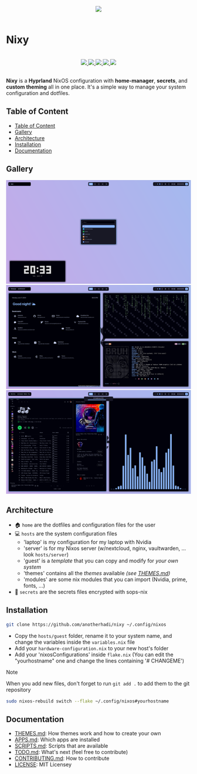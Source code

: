 [//]: # (Title: Nixy)  
[//]: # (Description: Nixy is a Hyprland NixOS configuration with home-manager, secrets and custom theming all in one place. It's a simple way to manage your system configuration and dotfiles.)  
[//]: # (Author: Hadi)  
[//]: # (Date: 06/25/24)
[//]: # (Version: v2.0.0)

<div align="center">
    <img src="https://raw.githubusercontent.com/anotherhadi/nixy/main/docs/src/logo.png" width="100px" />
</div>

<br>

# Nixy

<br>
<div align="center">
    <a href="https://github.com/anotherhadi/nixy">
        <img src="https://img.shields.io/static/v1.svg?style=for-the-badge&label=Version&message=v2.0.0&colorA=181825&colorB=89b4fa&logo=githubactions&logoColor=89b4fa"/>
    </a>
    <a href="https://github.com/anotherhadi/nixy/stargazers">
        <img src="https://img.shields.io/github/stars/anotherhadi/nixy?color=89b4fa&labelColor=181825&style=for-the-badge&logo=starship&logoColor=89b4fa">
    </a>
    <a href="https://github.com/anotherhadi/nixy/">
        <img src="https://img.shields.io/github/repo-size/anotherhadi/nixy?color=89b4fa&labelColor=181825&style=for-the-badge&logo=github&logoColor=89b4fa">
    </a>
    <a href="https://nixos.org">
        <img src="https://img.shields.io/badge/NixOS-unstable-blue.svg?style=for-the-badge&labelColor=181825&logo=NixOS&logoColor=89b4fa&color=89b4fa">
    </a>
    <a href="https://github.com/anotherhadi/nixy/blob/main/LICENSE">
        <img src="https://img.shields.io/static/v1.svg?style=for-the-badge&label=License&message=MIT&colorA=181825&colorB=89b4fa&logo=unlicense&logoColor=89b4fa"/>
    </a>
</div>
<br>

**Nixy** is a **Hyprland** NixOS configuration with **home-manager**, **secrets**, and **custom theming** all in one place.
It's a simple way to manage your system configuration and dotfiles.

## Table of Content

  - [Table of Content](#table-of-content)
  - [Gallery](#gallery)
  - [Architecture](#architecture)
  - [Installation](#installation)
  - [Documentation](#documentation)

## Gallery

![catppuccin1](docs/src/catppuccin/1.png)
![catppuccin2](docs/src/catppuccin/2.png)
![catppuccin3](docs/src/catppuccin/3.png)

## Architecture

- 🏠 `home` are the dotfiles and configuration files for the user
- 💻 `hosts` are the system configuration files
  - 'laptop' is my configuration for my laptop with Nvidia
  - 'server' is for my Nixos server (w/nextcloud, nginx, vaultwarden, ... look `hosts/server`)
  - 'guest' is a *template* that you can copy and modify for *your own system*
  - 'themes' contains all the *themes* available *(see [THEMES.md](docs/THEMES.md))*
  - 'modules' are some nix modules that you can import (Nvidia, prime, fonts, ...)
- 🤫 `secrets` are the secrets files encrypted with sops-nix

## Installation

```sh
git clone https://github.com/anotherhadi/nixy ~/.config/nixos
```

- Copy the `hosts/guest` folder, rename it to your system name, and change the variables inside the `variables.nix` file
- Add your `hardware-configuration.nix` to your new host's folder
- Add your 'nixosConfigurations' inside `flake.nix` (You can edit the "yourhostname" one and change the lines containing '# CHANGEME')

> [!NOTE]
> When you add new files, don't forget to run `git add .` to add them to the git repository

```sh
sudo nixos-rebuild switch --flake ~/.config/nixos#yourhostname
```

## Documentation

- [THEMES.md](docs/THEMES.md): How themes work and how to create your own
- [APPS.md](docs/APPS.md): Which apps are installed
- [SCRIPTS.md](docs/SCRIPTS.md): Scripts that are available
- [TODO.md](docs/TODO.md): What's next (feel free to contribute)
- [CONTRIBUTING.md](docs/CONTRIBUTING.md): How to contribute
- [LICENSE](LICENSE): MIT Licensey
